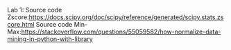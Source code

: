 Lab 1:
Source code Zscore:https://docs.scipy.org/doc/scipy/reference/generated/scipy.stats.zscore.html
Source code Min-Max:https://stackoverflow.com/questions/55059582/how-normalize-data-mining-in-python-with-library
